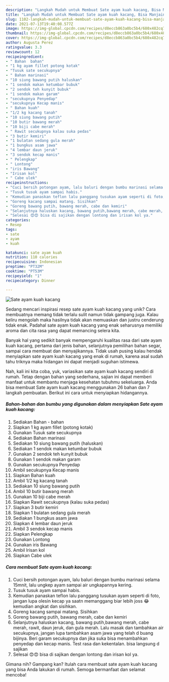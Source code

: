 ```yaml
---
description: "Langkah Mudah untuk Membuat Sate ayam kuah kacang, Bisa Manjain Lidah"
title: "Langkah Mudah untuk Membuat Sate ayam kuah kacang, Bisa Manjain Lidah"
slug: 1102-langkah-mudah-untuk-membuat-sate-ayam-kuah-kacang-bisa-manjain-lidah
date: 2021-07-13T19:40:08.577Z
image: https://img-global.cpcdn.com/recipes/d8eccb863a0bc5b4/680x482cq70/sate-ayam-kuah-kacang-foto-resep-utama.jpg
thumbnail: https://img-global.cpcdn.com/recipes/d8eccb863a0bc5b4/680x482cq70/sate-ayam-kuah-kacang-foto-resep-utama.jpg
cover: https://img-global.cpcdn.com/recipes/d8eccb863a0bc5b4/680x482cq70/sate-ayam-kuah-kacang-foto-resep-utama.jpg
author: Augusta Perez
ratingvalue: 3.3
reviewcount: 12
recipeingredient:
- " Bahan  bahan"
- "1 kg ayam fillet potong kotak"
- "Tusuk sate secukupnya"
- " Bahan marinasi"
- "10 siung bawang putih haluskan"
- "1 sendok makan ketumbar bubuk"
- "2 sendok teh kunyit bubuk"
- "1 sendok makan garam"
- "secukupnya Penyedap"
- "secukupnya Kecap manis"
- " Bahan kuah"
- "1/2 kg kacang tanah"
- "10 siung bawang putih"
- "10 butir bawang merah"
- "10 biji cabe merah"
- " Rawit secukupnya kalau suka pedas"
- "3 butir kemiri"
- "1 bulatan sedang gula merah"
- "1 bungkus asam jawa"
- "4 lembar daun jeruk"
- "3 sendok kecap manis"
- " Pelengkap"
- " Lontong"
- "iris Bawang"
- "Irisan kol"
- " Cabe ulek"
recipeinstructions:
- "Cuci bersih potongan ayam, lalu baluri dengan bumbu marinasi selama 15mnit, lalu ungkep ayam sampai air ungkapannya kering."
- "Tusuk tusuk ayam sampai habis."
- "Kemudian panaskan teflon lalu panggang tusukan ayam seperti di foto, jangan lupa olesin kecap ya saatn memanggang biar lebih joss 😂 kemudian angkat dan sisihkan."
- "Goreng kacang sampai matang. Sisihkan"
- "Goreng bawang putih, bawang merah, cabe dan kemiri"
- "Selanjutnya haluskan kacang, bawang putih,bawang merah, cabe merah, rawit, daun jeruk, dan gula merah. Lalu masak dan tambahkan air secukupnya, jangan lupa tambahkan asam jawa yang telah d buang bijinya. Beri garam secukupnya dan jika suka bisa menambahkan penyedap dan kecap manis. Test rasa dan kekentalan. bisa langsung d sajikan"
- "Selesai 😍😍 bisa di sajikan dengan lontong dan irisan kol ya."
categories:
- Resep
tags:
- sate
- ayam
- kuah

katakunci: sate ayam kuah 
nutrition: 110 calories
recipecuisine: Indonesian
preptime: "PT32M"
cooktime: "PT53M"
recipeyield: "1"
recipecategory: Dinner

---
```



![Sate ayam kuah kacang](https://img-global.cpcdn.com/recipes/d8eccb863a0bc5b4/680x482cq70/sate-ayam-kuah-kacang-foto-resep-utama.jpg)

Sedang mencari inspirasi resep sate ayam kuah kacang yang unik? Cara membuatnya memang tidak terlalu sulit namun tidak gampang juga. Kalau keliru mengolah maka hasilnya tidak akan memuaskan dan justru cenderung tidak enak. Padahal sate ayam kuah kacang yang enak seharusnya memiliki aroma dan cita rasa yang dapat memancing selera kita.

Banyak hal yang sedikit banyak mempengaruhi kualitas rasa dari sate ayam kuah kacang, pertama dari jenis bahan, selanjutnya pemilihan bahan segar, sampai cara membuat dan menyajikannya. Tidak usah pusing kalau hendak menyiapkan sate ayam kuah kacang yang enak di rumah, karena asal sudah tahu triknya maka hidangan ini dapat menjadi suguhan istimewa.




Nah, kali ini kita coba, yuk, variasikan sate ayam kuah kacang sendiri di rumah. Tetap dengan bahan yang sederhana, sajian ini dapat memberi manfaat untuk membantu menjaga kesehatan tubuhmu sekeluarga. Anda bisa membuat Sate ayam kuah kacang menggunakan 26 bahan dan 7 langkah pembuatan. Berikut ini cara untuk menyiapkan hidangannya.

<!--inarticleads1-->

##### Bahan-bahan dan bumbu yang digunakan dalam menyiapkan Sate ayam kuah kacang:

1. Sediakan  Bahan - bahan
1. Siapkan 1 kg ayam fillet (potong kotak)
1. Gunakan Tusuk sate secukupnya
1. Sediakan  Bahan marinasi
1. Sediakan 10 siung bawang putih (haluskan)
1. Sediakan 1 sendok makan ketumbar bubuk
1. Gunakan 2 sendok teh kunyit bubuk
1. Gunakan 1 sendok makan garam
1. Gunakan secukupnya Penyedap
1. Ambil secukupnya Kecap manis
1. Siapkan  Bahan kuah
1. Ambil 1/2 kg kacang tanah
1. Sediakan 10 siung bawang putih
1. Ambil 10 butir bawang merah
1. Gunakan 10 biji cabe merah
1. Siapkan  Rawit secukupnya (kalau suka pedas)
1. Siapkan 3 butir kemiri
1. Siapkan 1 bulatan sedang gula merah
1. Sediakan 1 bungkus asam jawa
1. Siapkan 4 lembar daun jeruk
1. Ambil 3 sendok kecap manis
1. Siapkan  Pelengkap
1. Gunakan  Lontong
1. Gunakan iris Bawang
1. Ambil Irisan kol
1. Siapkan  Cabe ulek




<!--inarticleads2-->

##### Cara membuat Sate ayam kuah kacang:

1. Cuci bersih potongan ayam, lalu baluri dengan bumbu marinasi selama 15mnit, lalu ungkep ayam sampai air ungkapannya kering.
1. Tusuk tusuk ayam sampai habis.
1. Kemudian panaskan teflon lalu panggang tusukan ayam seperti di foto, jangan lupa olesin kecap ya saatn memanggang biar lebih joss 😂 kemudian angkat dan sisihkan.
1. Goreng kacang sampai matang. Sisihkan
1. Goreng bawang putih, bawang merah, cabe dan kemiri
1. Selanjutnya haluskan kacang, bawang putih,bawang merah, cabe merah, rawit, daun jeruk, dan gula merah. Lalu masak dan tambahkan air secukupnya, jangan lupa tambahkan asam jawa yang telah d buang bijinya. Beri garam secukupnya dan jika suka bisa menambahkan penyedap dan kecap manis. Test rasa dan kekentalan. bisa langsung d sajikan
1. Selesai 😍😍 bisa di sajikan dengan lontong dan irisan kol ya.




Gimana nih? Gampang kan? Itulah cara membuat sate ayam kuah kacang yang bisa Anda lakukan di rumah. Semoga bermanfaat dan selamat mencoba!
